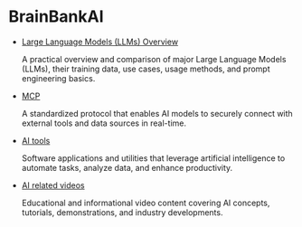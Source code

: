 # BrainBankAI

- [Large Language Models (LLMs) Overview](/llm_overview.md)

  A practical overview and comparison of major Large Language Models (LLMs), their training data, use cases, usage methods, and prompt engineering basics.

- [MCP](/mcp/mcp.md)
  
  A standardized protocol that enables AI models to securely connect with external tools and data sources in real-time.

- [AI tools](ai_tools.md)
  
  Software applications and utilities that leverage artificial intelligence to automate tasks, analyze data, and enhance productivity.

- [AI related videos](to_watch_video_lists.md)
  
  Educational and informational video content covering AI concepts, tutorials, demonstrations, and industry developments.
